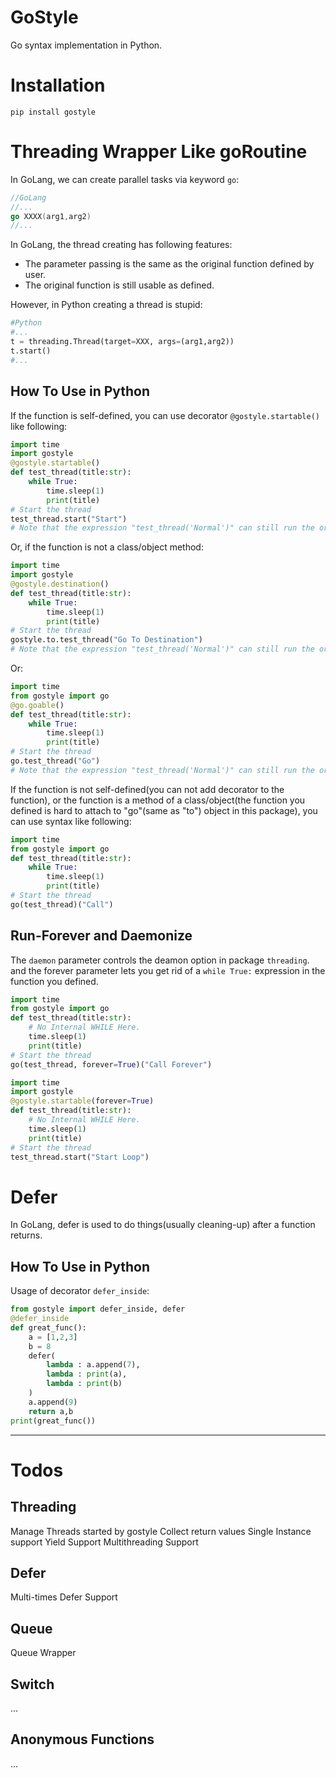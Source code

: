 # GoStyle
Go syntax implementation in Python. 
# Installation
```
pip install gostyle
```
# Threading Wrapper Like goRoutine
In GoLang, we can create parallel tasks via keyword `go`:
```go
//GoLang
//...
go XXXX(arg1,arg2)
//...
```
In GoLang, the thread creating has following features:
* The parameter passing is the same as the original function defined by user.
* The original function is still usable as defined.

However, in Python creating a thread is stupid:
```Python
#Python
#...
t = threading.Thread(target=XXX, args=(arg1,arg2))
t.start()
#...
```

## How To Use in Python
If the function is self-defined, you can use decorator `@gostyle.startable()` like following:
```Python
import time
import gostyle
@gostyle.startable()
def test_thread(title:str):
    while True:
        time.sleep(1)
        print(title)
# Start the thread 
test_thread.start("Start")
# Note that the expression "test_thread('Normal')" can still run the original function in main thread.
```

Or, if the function is not a class/object method:
```Python
import time
import gostyle
@gostyle.destination()
def test_thread(title:str):
    while True:
        time.sleep(1)
        print(title)
# Start the thread 
gostyle.to.test_thread("Go To Destination")
# Note that the expression "test_thread('Normal')" can still run the original function in main thread.
```

Or:

```Python
import time
from gostyle import go
@go.goable()
def test_thread(title:str):
    while True:
        time.sleep(1)
        print(title)
# Start the thread 
go.test_thread("Go")
# Note that the expression "test_thread('Normal')" can still run the original function in main thread.
```

If the function is not self-defined(you can not add decorator to the function), or the function is a method of a class/object(the function you defined is hard to attach to "go"(same as "to") object in this package), you can use syntax like following:
```Python
import time
from gostyle import go
def test_thread(title:str):
    while True:
        time.sleep(1)
        print(title)
# Start the thread 
go(test_thread)("Call")
```

## Run-Forever and Daemonize
The `daemon` parameter controls the deamon option in package `threading`. and the forever parameter lets you get rid of a `while True:` expression in the function you defined.
```Python
import time
from gostyle import go
def test_thread(title:str):
    # No Internal WHILE Here.
    time.sleep(1)
    print(title)
# Start the thread 
go(test_thread, forever=True)("Call Forever")
```

```Python
import time
import gostyle
@gostyle.startable(forever=True)
def test_thread(title:str):
    # No Internal WHILE Here.
    time.sleep(1)
    print(title)
# Start the thread 
test_thread.start("Start Loop")
```

# Defer
In GoLang, defer is used to do things(usually cleaning-up) after a function returns.
## How To Use in Python
Usage of decorator `defer_inside`:
```Python
from gostyle import defer_inside, defer
@defer_inside
def great_func():
    a = [1,2,3]
    b = 8
    defer(
        lambda : a.append(7),
        lambda : print(a),
        lambda : print(b)
    )
    a.append(9)
    return a,b
print(great_func())

```



-----------------------------------------
# Todos
## Threading
Manage Threads started by gostyle
Collect return values
Single Instance support
Yield Support
Multithreading Support 

## Defer
Multi-times Defer Support

## Queue
Queue Wrapper

## Switch
...

## Anonymous Functions
...

